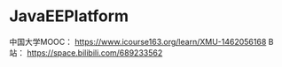 # JavaEEPlatform
中国大学MOOC： https://www.icourse163.org/learn/XMU-1462056168
B站： https://space.bilibili.com/689233562
